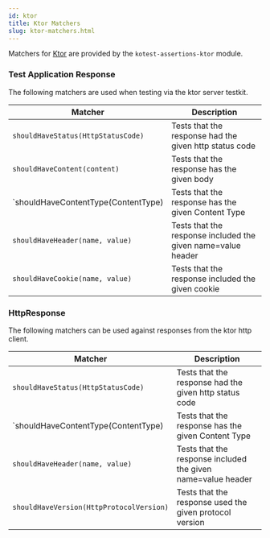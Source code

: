 ```yaml
---
id: ktor
title: Ktor Matchers
slug: ktor-matchers.html
---
```





Matchers for [Ktor](https://ktor.io/) are provided by the `kotest-assertions-ktor` module.


### Test Application Response

The following matchers are used when testing via the ktor server testkit.

| Matcher | Description    |
| ---------- | --- |
| `shouldHaveStatus(HttpStatusCode)`        | Tests that the response had the given http status code    |
| `shouldHaveContent(content)`              | Tests that the response has the given body     |
| `shouldHaveContentType(ContentType)       | Tests that the response has the given Content Type     |
| `shouldHaveHeader(name, value)`           | Tests that the response included the given name=value header     |
| `shouldHaveCookie(name, value)`           | Tests that the response included the given cookie     |

### HttpResponse

The following matchers can be used against responses from the ktor http client.

| Matcher | Description    |
| ---------- | --- |
| `shouldHaveStatus(HttpStatusCode)`        | Tests that the response had the given http status code    |
| `shouldHaveContentType(ContentType)       | Tests that the response has the given Content Type     |
| `shouldHaveHeader(name, value)`           | Tests that the response included the given name=value header     |
| `shouldHaveVersion(HttpProtocolVersion)`  | Tests that the response used the given protocol version     |
